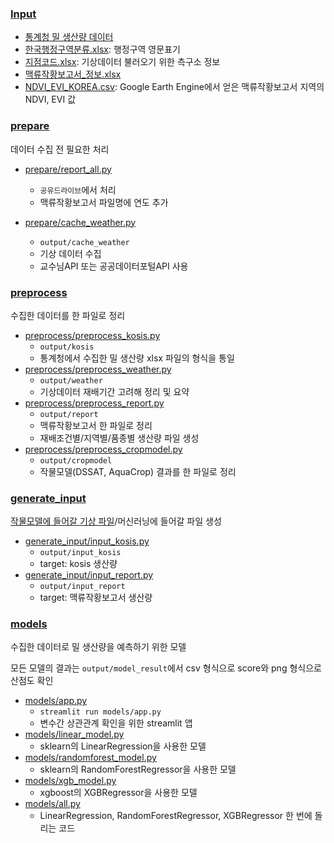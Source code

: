 ### [Input](input)
- [통계청 밀 생산량 데이터](input/kosis_wheat)
- [한국행정구역분류.xlsx](input/한국행정구역분류.xlsx): 행정구역 영문표기
- [지점코드.xlsx](input/지점코드.xlsx): 기상데이터 불러오기 위한 측구소 정보
- [맥류작황보고서_정보.xlsx](input/맥류작황보고서_정보.xlsx)
- [NDVI_EVI_KOREA.csv](input/NVI_EVI_KOREA.csv): Google Earth Engine에서 얻은 맥류작황보고서 지역의 NDVI, EVI 값

### [prepare](prepare)
데이터 수집 전 필요한 처리
- [prepare/report_all.py](prepare/report_filename/report_all.py)
  - ```공유드라이브```에서 처리 
  - 맥류작황보고서 파일명에 연도 추가

- [prepare/cache_weather.py](prepare/cache_weather.py)
  - ```output/cache_weather```
  - 기상 데이터 수집
  - 교수님API 또는 공공데이터포털API 사용

### [preprocess](preprocess)
수집한 데이터를 한 파일로 정리
- [preprocess/preprocess_kosis.py](preprocess/preprocess_kosis.py)
  - ```output/kosis ```
  - 통계청에서 수집한 밀 생산량 xlsx 파일의 형식을 통일
- [preprocess/preprocess_weather.py](preprocess/preprocess_weather.py)
  - ```output/weather```
  - 기상데이터 재배기간 고려해 정리 및 요약
- [preprocess/preprocess_report.py](preprocess/preprocess_report.py)
  - ```output/report```
  - 맥류작황보고서 한 파일로 정리
  - 재배조건별/지역별/품종별 생산량 파일 생성
- [preprocess/preprocess_cropmodel.py](preprocess/preprocess_cropmodel.py)
  - ```output/cropmodel```
  - 작물모델(DSSAT, AquaCrop) 결과를 한 파일로 정리

### [generate_input](generate_input)
[작물모델에 들어갈 기상 파일](https://github.com/EthanSeok/Crop_model_preprocessing/tree/main)/머신러닝에 들어갈 파일 생성
- [generate_input/input_kosis.py](generate_input/input_kosis.py)
  - ```output/input_kosis```
  - target: kosis 생산량
- [generate_input/input_report.py](generate_input/input_report.py)
  - ```output/input_report```
  - target: 맥류작황보고서 생산량

### [models](models)
수집한 데이터로 밀 생산량을 예측하기 위한 모델

모든 모델의 결과는 ```output/model_result```에서 csv 형식으로 score와 png 형식으로 산점도 확인

- [models/app.py](models/app.py)
  - ```streamlit run models/app.py```
  - 변수간 상관관계 확인을 위한  streamlit 앱
- [models/linear_model.py](models/linear_model.py)
  - sklearn의 LinearRegression을 사용한 모델
- [models/randomforest_model.py](models/randomforest_model.py)
  - sklearn의 RandomForestRegressor을 사용한 모델
- [models/xgb_model.py](models/xgb_model.py)
  - xgboost의 XGBRegressor을 사용한 모델
- [models/all.py](models/kosis_models.py)
  - LinearRegression, RandomForestRegressor, XGBRegressor 한 번에 돌리는 코드